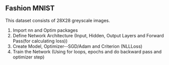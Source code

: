 ## Fashion MNIST 

This dataset consists of 28X28 greyscale images.

1. Import nn and Optim packages
2. Define Network Architecture (Input, Hidden, Output Layers and Forward Pass(for calculating loss))
3. Create Model, Optimizer--SGD/Adam and Criterion (NLLLoss)
4. Train the Network (Using for loops, epochs and do backward pass and optimizer step)
